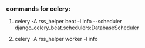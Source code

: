  
 ### commands for celery:
 
 1. celery -A rss_helper  beat -l info --scheduler django_celery_beat.schedulers:DatabaseScheduler
 
 2. celery -A rss_helper worker -l info
